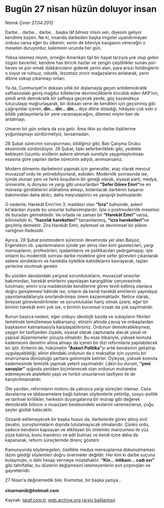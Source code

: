 # Bugün 27 nisan hüzün doluyor insan

*Namık Çınar 27.04.2012*

<div class="yazi"><p>Darbe... darbe... darbe... başka lâf bilmez misin sen, diyesim geliyor kendime bazen. Ne ki, insanda darbeden başka imgeler uyandırmayan ordusu varsa eğer bu ülkenin; senin de biteviye kavgasını vereceğin o meselen duruyordur, kaleminin ucunda her gün.</p>
<p>Yoksa istemez miyim, örneğin Amerikan tipi bir hayat tarzıyla yok olup giden özgün beceriler, kendine has biricik hazlar ve zengin çeşitlilikler sunan pür-heves ve pür-emek dükkâncıların giderek yerini alan, para arsızı holdinglerin o soyut ve ruhsuz, robotik, lezzetsiz zincir mağazalarını anlatarak, yerin dibine sokup çıkarmayı onları.</p>
<p>Ya da, Cumhuriyet’in doksan yıllık bir dışlamayla geçen antidemokratik safhasındaki geniş mağdur kitlelerine devrimciliklerle öncülük eden AKP’nin, şimdi artık demokratik bir safhaya geçecek yerde, güç kazandıkça tutuculaşıp mağrurlaşarak, bir doksan sene de kendileri için geçsinmiş gibi çağrışımlar içeren, <b>din... din... din... </b>diye diline doladığı, hikâyesi çok eski o bildik yaklaşımlarla bir yere varamayacağını, dilemez miyim ben de anlatmayı.</p>
<p>Umarım bir gün onlara da sıra gelir. Ama ilkin şu darbe ilişkilerine yoğunlaşmayı sürdürmeliyiz, tavsamadan.</p>
<p>28 Şubat sürecinin soruşturması, bildiğiniz gibi, Batı Çalışma Grubu ekseninde sürdürülüyor. 28 Şubat, tıpkı seferberlikteki gibi, yedekte bekleyen lüzumlu sivillerin askere alınmak suretiyle yaygınlaştırılması esasına göre yapılan darbe sürecinin adıydı, anımsarsanız.</p>
<p>Modern dönemin darbelerini yapmak için generaller, araç olarak mevcut muvazzaf ordu ile yetinebiliyorlardı, eskiden. Modernlik sonrasında ise, içinde olunan yeni ve farklı koşulların bir gereği olarak, siyasal parti, medya, üniversite, iş dünyası ve yargı gibi unsurlardan <b>“Sefer Görev Emri”</b>ne en münasip gördüklerini silâhaltına almayı, kotarılacak darbenin başarısı bakımından daha akılcı, daha meşrulaştırıcı ve yarayışlı bulmuşlardır.</p>
<p>O nedenle, Harekât Emri’nin 3. maddesi olan <b>“İcra”</b> bahsinde, askerî kıt’alardan ziyade bu unsurlar kullanılmışlardır. İşte o postmodernlik meselesi de buradan gelmektedir. Ve ortada ne zaman bir <b>“Harekât Emri”</b> varsa, bilinmelidir ki, <b>“hazırlık hareketleri”</b> tamamlanmış, <b>“icra hareketleri”</b>ne geçilmiş demektir. Zira Harekât Emri, eylemsel ve devinimsel bir plânın varlığının ifadesidir.</p>
<p>Ayrıca, 28 Şubat postmodern sürecinin devamında yer alan Balyoz, Ergenekon vb. yapılanmaların içinde yer almış olan kimi gazetecileri, yargı mensuplarını, profesörleri, işadamlarını ve politikacıları yadırgamayıp; işte onların bu modernlik sonrası darbe modeline göre sefer görevleri çıkarılarak askere alındıklarını ve harekâta öylelikle katıldıklarını kavrayarak, taşları yerlerine oturtmak gerekir.</p>
<p>Bu yüzden davalardaki yargısal sorumlulukların, muvazzaf unsurlar bakımından, harekât emirlerini yayınlayan karargâhlar çerçevesinde tutulması; emrin icra maddesinde kendilerine görev tevdi edilmiş olanlara doğru genişlemesi hâlinde ise, onların da kendi harekât emirlerini yayınlayıp yayınlamadıklarıyla sınırlandırılması önem kazanmaktadır. Netice olarak, bireysel görevlendirilmeler ve sorumluluklar hariç olmak üzere, eğer bir birimin harekât emri yok ise, o birimin kurumsal icraatı da yok sayılmalıdır.</p>
<p>Bunun başlıca nedeni, eğer orduyu ideolojik bazda ve subayların fikirleri temelinde temizlemeye kalkarsanız, elinizin altında çavuş ve onbaşılardan başkasının kalmamasıyla karşılaşabilirsiniz. Ordunun demokratikleşmesi, yaygın bir tasfiyeden ziyade, siyasal olarak zapturapta alacak yasal ve yapısal düzenlemeler yoluyla olmalıdır. Bu esas itibariyle, yüksek komuta kademesini denetim altına almayı da içeren bir dizi reformlarla yapılabilecek bir iştir. Kriterini de, hükümetin <b>“Askerî Politika”</b>yı artık kendisinin geliştirip uygulayabildiği; elinin altındaki ordunun da o maksatlar için uyumlu bir enstrümana dönüştüğü şartlara gelinmişlik belirler. Öyleyse, yüksek komuta kademesinde temizlik yapmak yeterli sayılmalıdır. Lâkin bu durum, <b>“yeni savaşlar”</b> ışığında yeniden biçimlenecek olan ordunun muharebe edemeyecek ataletteki yaşlı ve hımbıl unsurlarının tasfiyesi ile de karıştırılmamalıdır.</p>
<p>Öte yandan, reformların motoru da yalnızca yargı süreçleri olamaz. Ceza davalarına ve iddianamelere bağlı kalınan söylemlerle yetinilip, sosyo-politik ve tarihsel kirlilikler, herkesin duyargalarına bir mızrap gibi değerek demokratik bilincin o muazzam bestesindeki seslerini veremezlerse, çoğu şeyler güdük kalacaktır.</p>
<p>Gözardı edilemeyecek bir başka husus da, darbelerde görev almış sivil zevatın, soruşturmaların dışında tutulamayacak olmalarıdır. Çünkü ordu, sadece kendisini kapsayan ve etkileyen bir önlemler manzumesi ile yüz yüze kalırsa, bunu inandırıcı ve adil bulmaz ve kendi içine daha da kapanarak, reform süreçlerinde direnç gösterir.</p>
<p>Kamuoyunda söylenegelen, özellikle medya mensuplarına dokunulmaması lâzım geldiği söylemleri doğru önermeler değildir. Her kim ki darbe suçuna bulaşmıştır, o dahi hesap vermeye müstahaktır. <b>“Kin... intikam... cadı avı”</b> gibi tahrifatlar, bu düzenin değişmesini istemeyenlerin son çırpınışları ve gayretleridir.</p>
<p>27 Nisan’a değinemedik bile. Kısmetse, bir başka yazıya...<br/><br/><b>cinarnamik@hotmail.com</b></p>
</div>

Kaynak: [taraf.com.tr](http://www.taraf.com.tr/namik-cinar/makale-bugun-27-nisan-huzun-doluyor-insan.htm), [web.archive.org (arşiv bağlantısı)](http://web.archive.org/web/20131107124159/http://www.taraf.com.tr/namik-cinar/makale-bugun-27-nisan-huzun-doluyor-insan.htm)
